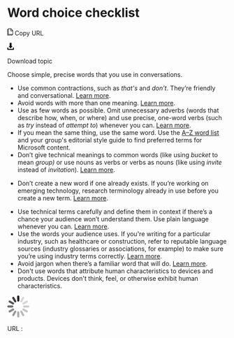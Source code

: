 ﻿# Word choice checklist

![Copy URL](media/word-choice-checklist/Copy.png)
Copy URL

![Download](media/word-choice-checklist/Download.png)

Download topic

Choose simple, precise words that you use in conversations.

  - Use common contractions, such as *that's* and *don’t*. They’re friendly and conversational. [Learn more](https://worldready.cloudapp.net/Styleguide/Read?id=2700&topicid=36389).
  - Avoid words with more than one meaning. [Learn more](https://worldready.cloudapp.net/Styleguide/Read?id=2700&topicid=36390).
  - Use as
    few words as possible. Omit unnecessary adverbs (words that describe
    how, when, or where) and use precise, one-word verbs (such as *try* instead of *attempt to*) whenever you can. [Learn more](https://worldready.cloudapp.net/Styleguide/Read?id=2700&topicid=36390). 
  - If you mean the same thing, use the same word. Use the [A–Z word list](https://worldready.cloudapp.net/Styleguide/Read?id=2700&topicid=25512) and your group's editorial style guide to find preferred terms for Microsoft content.
  - Don’t give technical meanings to common words (like using *bucket* to mean *group)* or use nouns as verbs or verbs as nouns (like using *invite* instead of *invitation*). [Learn more](https://worldready.cloudapp.net/Styleguide/Read?id=2700&topicid=36391). 

<!-- end list -->

  - Don’t create
    a new word if one already exists. If you’re working on
    emerging technology, research terminology already in use before you
    create a new term. [Learn more](https://worldready.cloudapp.net/Styleguide/Read?id=2700&topicid=36392).

<!-- end list -->

  - Use technical terms carefully and define
    them in context if there’s a chance your audience won’t understand
    them. Use plain language whenever you can. [Learn more](https://worldready.cloudapp.net/Styleguide/Read?id=2700&topicid=36392).
  - Use the
    words your audience uses. If you're writing for a particular
    industry, such as healthcare or construction, refer to reputable
    language sources (industry glossaries or associations, for example)
    to make sure you’re using industry terms correctly. [Learn more](https://worldready.cloudapp.net/Styleguide/Read?id=2700&topicid=36392). 
  - Avoid jargon when there’s a familiar word that will do. [Learn more](https://worldready.cloudapp.net/Styleguide/Read?id=2700&topicid=36393).
  - Don't
    use words that attribute human characteristics to devices and products.
    Devices don't think, feel, or otherwise exhibit human characteristics.

![In progress](media/word-choice-checklist/activity-large.gif)

URL :

